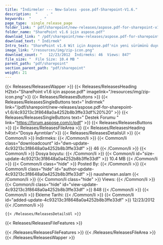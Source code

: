 ```yaml
---
title: "İndirmeler --- New-Saless -pose.pdf-Sharepoint-V1.6." 
description:  "    . " 
keywords:  "    . " 
page_type:  single_release_page
folder_link: " pdf/sharepoint/new-releases/aspose.pdf-for-sharepoint-v1.6/"
folder_name: "SharePoint v1.6 için aspose.pdf"
download_link: " /pdf/sharepoint/new-releases/aspose.pdf-for-sharepoint-v1.6/4c93213c3f8648a0a4252b8b3ffe33df"
download_text: " İndirmek"
Intro_text: "SharePoint v1.6 Wit için Aspose.pdf'nin yeni sürümünü duyurmaktan mutluluk duyuyoruz ..."
image_link: "/resources/img/zip-icon.png"
download_count: "   12/23/2012  İndirmeks: 46  Views: 847"
file_size: "  File Size: 10.4 MB "
parent_path: "pdf/sharepoint"
section_parent_path: "pdf/sharepoint"
weight: 21
---
```


{{< Releases/ReleasesWapper >}}
  {{< Releases/ReleasesHeading H2txt="SharePoint v1.6 için aspose.pdf" imagelink="/resources/img/zip-icon.png">}}
  {{< Releases/ReleasesButtons >}}
    {{< Releases/ReleasesSingleButtons text=" İndirmek" link="/pdf/sharepoint/new-releases/aspose.pdf-for-sharepoint-v1.6/4c93213c3f8648a0a4252b8b3ffe33df%20%20" >}}
    {{< Releases/ReleasesSingleButtons text=" Destek Forumu " link="https://forum.aspose.com/c/pdf" >}}
  {{< Releases/ReleasesButtons >}}
  {{< Releases/ReleasesFileArea >}}
    {{< Releases/ReleasesHeading h4txt="Dosya Ayrıntıları">}}
    {{< Releases/ReleasesDetailsUl >}}
            {{< Common/li  >}} İndirmeks: {{< /Common/li >}} 
      {{< Common/li class="downloadcount" id="dwn-update-4c93213c3f8648a0a4252b8b3ffe33df" >}} 46 {{< /Common/li >}} 
      {{< Common/li  >}} Dosya boyutu: {{< /Common/li >}} 
      {{< Common/li id="size-update-4c93213c3f8648a0a4252b8b3ffe33df" >}} 10.4 MB {{< /Common/li >}} 
      {{< Common/li  class="hide" >}} Posted By: {{< /Common/li >}} 
      {{< Common/li class="hide" id="author-update-4c93213c3f8648a0a4252b8b3ffe33df" >}} nausherwan.aslam {{< /Common/li >}} 
      {{< Common/li class="hide"  >}} Views: {{< /Common/li >}} 
      {{< Common/li class="hide" id="view-update-4c93213c3f8648a0a4252b8b3ffe33df" >}} 848 {{< /Common/li >}} 
      {{< Common/li  >}} Ekleme Tarihi: {{< /Common/li >}} 
      {{< Common/li id="added-update-4c93213c3f8648a0a4252b8b3ffe33df" >}} 12/23/2012 {{< /Common/li >}} 

    {{< /Releases/ReleasesDetailsUl >}}

  {{< Releases/ReleasesFileFeatures >}}
      
  {{< /Releases/ReleasesFileFeatures >}}
 {{< /Releases/ReleasesFileArea >}}
{{< /Releases/ReleasesWapper >}}



